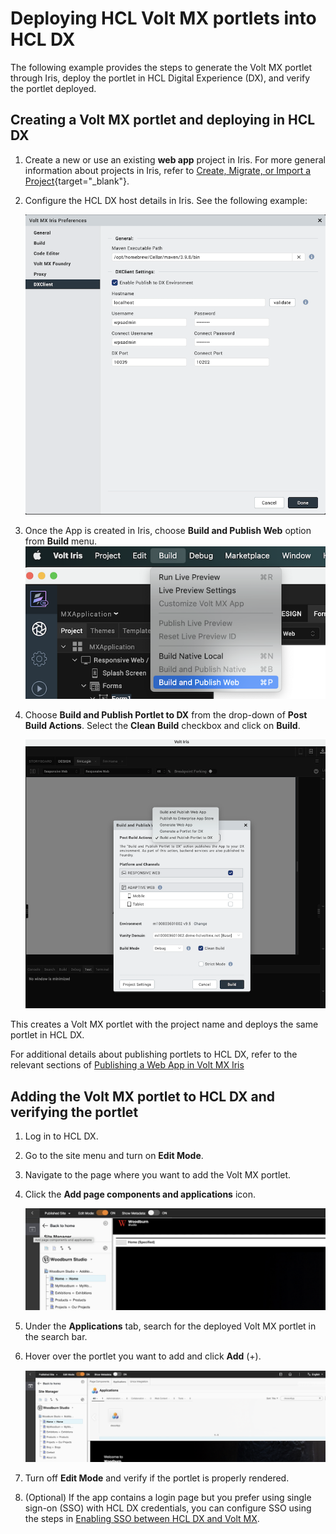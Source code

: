 
# Deploying HCL Volt MX portlets into HCL DX

The following example provides the steps to generate the Volt MX portlet through Iris, deploy the portlet in HCL Digital Experience (DX), and verify the portlet deployed.

## Creating a Volt MX portlet and deploying in HCL DX

1. Create a new or use an existing **web app** project in Iris. For more general information about projects in Iris, refer to [Create, Migrate, or Import a Project](https://opensource.hcltechsw.com/volt-mx-docs/95/docs/documentation/Iris/iris_user_guide/Content/CreateMigrateOrImportProject.html){target="_blank"}.

2. Configure the HCL DX host details in Iris. See the following example:

    ![alt text](image1.png)

3. Once the App is created in Iris, choose **Build and Publish Web** option from **Build** menu.
    ![alt text](image5.png)

4. Choose **Build and Publish Portlet to DX** from the drop-down of **Post Build Actions**. Select the **Clean Build** checkbox and click on **Build**.
    
    ![alt text](image2.png)

This creates a Volt MX portlet with the project name and deploys the same portlet in HCL DX.

For additional details about publishing portlets to HCL DX, refer to the relevant sections of [Publishing a Web App in Volt MX Iris](https://opensource.hcltechsw.com/volt-mx-docs/95/docs/documentation/Iris/iris_user_guide/Content/WebPublish.html#overview) 


## Adding the Volt MX portlet to HCL DX and verifying the portlet
1. Log in to HCL DX.

2. Go to the site menu and turn on **Edit Mode**.

3. Navigate to the page where you want to add the Volt MX portlet.

4. Click the **Add page components and applications** icon.

    ![alt text](image3.png)

5. Under the **Applications** tab, search for the deployed Volt MX portlet in the search bar.

6. Hover over the portlet you want to add and click **Add** (+). 

    ![alt text](image4.png)

7. Turn off **Edit Mode** and verify if the portlet is properly rendered. 

8. (Optional) If the app contains a login page but you prefer using single sign-on (SSO) with HCL DX credentials, you can configure SSO using the steps in [Enabling SSO between HCL DX and Volt MX](../configuration/index.md#enabling-sso-between-hcl-dx-and-volt-mx).

